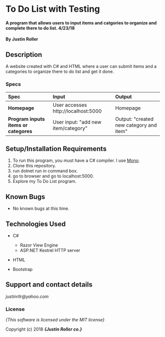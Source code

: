 # To Do List with Testing

#### A program that allows users to input items and catgories to organize and complete there to do list. 4/23/18

#### By **Justin Roller**

## Description

A website created with C# and HTML where a user can submit items and a categories to organize there to do list and get it done.

### Specs
| Spec | Input | Output |
| :-------------     | :------------- | :------------- |
| **Homepage** | User accesses http://localhost:5000| Homepage |
| **Program inputs items or categores** | User input: "add new item/category" | Output: "created new category and item" |



## Setup/Installation Requirements

1. To run this program, you must have a C# compiler. I use [Mono](http://www.mono-project.com).
2. Clone this repository.
3. run dotnet run in command box.
4. go to browser and go to localhost:5000.
5. Explore my To Do List program.

## Known Bugs
* No known bugs at this time.

## Technologies Used
* C#
  * Razor View Engine
  * ASP.NET Kestrel HTTP server

* HTML
* Bootstrap

## Support and contact details

_justinrllr@yahoo.com_

### License

*{This software is licensed under the MIT license}*

Copyright (c) 2018 **_{Justin Roller co.}_**
